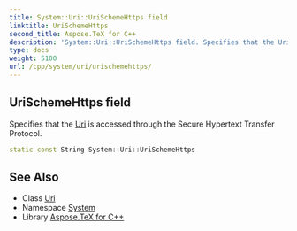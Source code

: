 ```yaml
---
title: System::Uri::UriSchemeHttps field
linktitle: UriSchemeHttps
second_title: Aspose.TeX for C++
description: 'System::Uri::UriSchemeHttps field. Specifies that the Uri is accessed through the Secure Hypertext Transfer Protocol in C++.'
type: docs
weight: 5100
url: /cpp/system/uri/urischemehttps/
---
```

## UriSchemeHttps field


Specifies that the [Uri](../) is accessed through the Secure Hypertext Transfer Protocol.

```cpp
static const String System::Uri::UriSchemeHttps
```

## See Also

* Class [Uri](../)
* Namespace [System](../../)
* Library [Aspose.TeX for C++](../../../)
